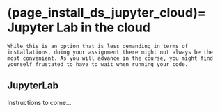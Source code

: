 (page_install_ds_jupyter_cloud)=
Jupyter Lab in the cloud
=======================

<!-- Open links in a new tab unless they have the `` attribute -->
<head>
    <base target="_blank">
</head>

```{important} 
While this is an option that is less demanding in terms of installations, doing your assignment there might not always be the most convenient. As you will advance in the course, you might find yourself frustated to have to wait when running your code.
```

## JupyterLab 
Instructions to come...
